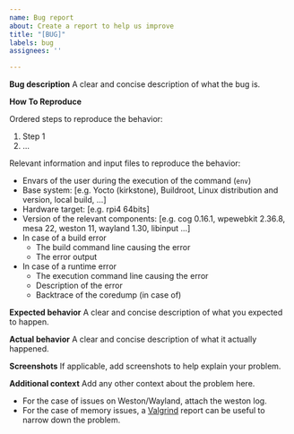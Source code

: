 ```yaml
---
name: Bug report
about: Create a report to help us improve
title: "[BUG]"
labels: bug
assignees: ''

---
```


**Bug description**
A clear and concise description of what the bug is.

**How To Reproduce**

Ordered steps to reproduce the behavior:

1. Step 1
1. ...

Relevant information and input files to reproduce the behavior:

* Envars of the user during the execution of the command (`env`)
* Base system: [e.g. Yocto (kirkstone), Buildroot, Linux distribution and
   version, local build, ...]
* Hardware target: [e.g. rpi4 64bits]
* Version of the relevant components: [e.g. cog 0.16.1, wpewebkit 2.36.8,
   mesa 22, weston 11, wayland 1.30, libinput ...]
* In case of a build error
  * The build command line causing the error
  *  The error output
* In case of a runtime error
  * The execution command line causing the error
  * Description of  the error
  * Backtrace of the coredump (in case of)

**Expected behavior**
A clear and concise description of what you expected to happen.

**Actual behavior**
A clear and concise description of what it actually happened.

**Screenshots**
If applicable, add screenshots to help explain your problem.

**Additional context**
Add any other context about the problem here.

* For the case of issues on Weston/Wayland, attach the weston log.
* For the case of memory issues, a
  [Valgrind](https://valgrind.org/docs/manual/quick-start.html) report can be
  useful to narrow down the problem.
